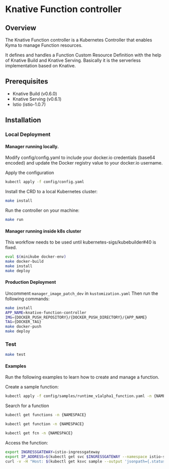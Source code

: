 # Knative Function controller

## Overview

The Knative Function controller is a Kubernetes Controller that enables Kyma to manage Function resources.

It defines and handles a Function Custom Resource Definition with the help of Knative Build and Knative Serving. Basically it is the serverless implementation based on Knative.

## Prerequisites

- Knative Build (v0.6.0)
- Knative Serving (v0.6.1)
- Istio (istio-1.0.7)

## Installation

### Local Deployment

#### Manager running locally.

Modify config/config.yaml to include your docker.io credentials (base64 encoded) and update the Docker registry value to your docker.io username.

Apply the configuration

```bash
kubectl apply -f config/config.yaml
```

Install the CRD to a local Kubernetes cluster:

```bash
make install
```

Run the controller on your machine:

```bash
make run
```

#### Manager running inside k8s cluster

This workflow needs to be used until kubernetes-sigs/kubebuilder#40 is fixed.

```bash
eval $(minikube docker-env)
make docker-build
make install
make deploy
```

#### Production Deployment

Uncomment `manager_image_patch_dev` in `kustomization.yaml`
Then run the following commands:

```bash
make install
APP_NAME=knative-function-controller
IMG={DOCKER_PUSH_REPOSITORY}/{DOCKER_PUSH_DIRECTORY}/{APP_NAME}
TAG={DOCKER_TAG}
make docker-push
make deploy
```

### Test

```bash
make test
```

#### Examples

Run the following examples to learn how to create and manage a function. 

Create a sample function:

```bash
kubectl apply -f config/samples/runtime_v1alpha1_function.yaml -n {NAMESPACE}
```

Search for a function

```bash
kubectl get functions -n {NAMESPACE}
```

```bash
kubectl get function -n {NAMESPACE}
```

```bash
kubectl get fcn -n {NAMESPACE}
```

Access the function:

```bash
export INGRESSGATEWAY=istio-ingressgateway
export IP_ADDRESS=$(kubectl get svc $INGRESSGATEWAY --namespace istio-system --output 'jsonpath={.status.loadBalancer.ingress[0].ip}')
curl -v -H "Host: $(kubectl get ksvc sample --output 'jsonpath={.status.domain}' -n {NAMESPACE}" http://$(minikube ip):$(kubectl get svc istio-ingressgateway --namespace istio-system --output 'jsonpath={.spec.ports[?(@.port==80)].nodePort}')
```
